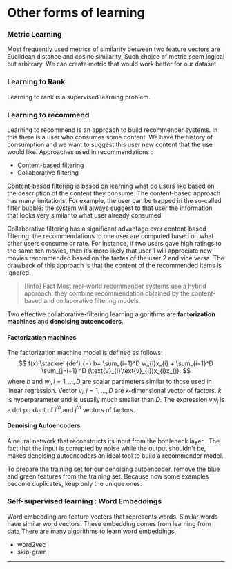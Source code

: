 # Other forms of learning
### Metric Learning
Most frequently used metrics of similarity between two feature vectors are Euclidean distance and cosine similarity. Such choice of metric seem logical but arbitrary.
We can create metric that would work better for our dataset.
### Learning to Rank
Learning to rank is a supervised learning problem. 
### Learning to recommend
Learning to recommend is an approach to build recommender systems. In this there is a user who consumes some content. We have the history of consumption and we want to suggest this user new content that the use would like. 
Approaches used in recommendations :
- Content-based filtering
- Collaborative filtering

Content-based filtering is based on learning what do users like based on the description of the content they consume. The content-based approach has many limitations. For example, the user can be trapped in the so-called filter bubble: the system will always suggest to that user the information that looks very similar to what user already consumed

Collaborative filtering has a significant advantage over content-based filtering: the recommendations to one user are computed based on what other users consume or rate. For instance, if two users gave high ratings to the same ten movies, then it’s more likely that user 1 will appreciate new movies recommended based on the tastes of the user 2 and vice versa. The drawback of this approach is that the content of the recommended items is ignored. 

>[!info] $\text{Fact}$
>Most real-world recommender systems use a hybrid approach: they combine recommendation obtained by the content-based and collaborative filtering models.

Two effective collaborative-filtering learning algorithms are **factorization machines** and **denoising autoencoders**.
#### Factorization machines
The factorization machine model is defined as follows:
$$
f(x) \stackrel {def} {=} b+ \sum_{i=1}^D w_{i}x_{i} + \sum_{i=1}^D \sum_{j=i+1} ^D (\text{v}_{i}\text{v}_{j})x_{i}x_{j}.
$$
where $b$ and $w_{i}, i= 1, \dots, D$ are scalar parameters similar to those used in linear regression. Vector $\text{v}_{i}, i = 1,\dots, D$ are k-dimensional vector of factors. $k$ is hyperparameter and is usually much smaller than $D$.  The expression $\text{v}_{i}\text{v}_{j}$ is a dot product of $i^{th}$ and $j^{th}$ vectors of factors.
#### Denoising Autoencoders
A neural network that reconstructs its input from the bottleneck layer . The fact that the input is corrupted by noise while the output shouldn't be, makes denoising autoencoders an ideal tool to build a recommender model.

To prepare the training set for our denoising autoencoder, remove the blue and green features from the training set. Because now some examples become duplicates, keep only the unique ones.
### Self-supervised learning : Word Embeddings
Word embedding are feature vectors that represents words. Similar words have similar word vectors. These embedding comes from learning from data
There are many algorithms to learn word embeddings.
- word2vec
- skip-gram
___
